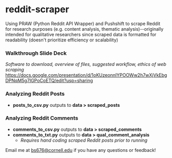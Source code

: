 # reddit-scraper
Using PRAW (Python Reddit API Wrapper) and Pushshift to scrape Reddit for research purposes (e.g. content analysis, thematic analysis)--originally intended for qualitative researchers since scraped data is formatted for readability (doesn't prioritize efficiency or scalability)

### Walkthrough Slide Deck 
*Software to download, overview of files, suggested workflow, ethics of web scraping* 
https://docs.google.com/presentation/d/1oKUzeonnlYPOOWw2h7wXjVkEbgDPNqM5g7IGPoCoETQ/edit?usp=sharing 

### Analyzing Reddit Posts
- **posts_to_csv.py** outputs to **data > scraped_posts** 

### Analyzing Reddit Comments
- **comments_to_csv.py** outputs to **data > scraped_comments**
- **comments_to_txt.py** outputs to **data > qual_comment_analysis** 
  - *Requires hand coding scraped Reddit posts prior to running*

Email me at bs676@cornell.edu if you have any questions or feedback!
